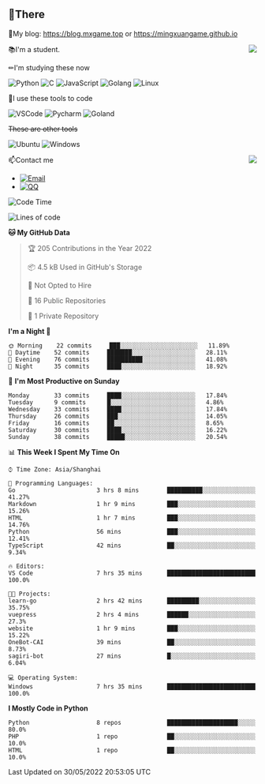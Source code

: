 
## 👏There

📰My blog: https://blog.mxgame.top or https://mingxuangame.github.io

<img align="right" src="https://github-readme-stats.vercel.app/api/top-langs/?username=MingxuanGame"/>


📚I'm a student.

✏I'm studying these now

![Python](https://img.shields.io/badge/-Python-blue?style=flat-square&logo=Python&logoColor=fff)
![C](https://img.shields.io/badge/-C-585858?style=flat-square&logo=C&logoColor=fff)
![JavaScript](https://img.shields.io/badge/-JavaScript-ffca18?style=flat-square&logo=JavaScript&logoColor=fff)
![Golang](https://img.shields.io/badge/-Go-007d9c?style=flat-square&logo=Go&logoColor=fff)
![Linux](https://img.shields.io/badge/-Linux-black?style=flat-square&logo=Linux&logoColor=fff)

🔨I use these tools to code

![VSCode](https://img.shields.io/badge/-VSCode-blue?style=flat-square&logo=visualstudiocode&logoColor=fff)
![Pycharm](https://img.shields.io/badge/-Pycharm-green?style=flat-square&logo=pycharm&logoColor=fff)
![Goland](https://img.shields.io/badge/-Goland-purple?style=flat-square&logo=goland&logoColor=fff)

 ~~These are other tools~~

![Ubuntu](https://img.shields.io/badge/-Ubuntu-orange?style=flat-square&logo=Ubuntu&logoColor=fff)
![Windows](https://img.shields.io/badge/-Windows-blue?style=flat-square&logo=Windows&logoColor=fff)

<img align="right" src="https://github-readme-stats.vercel.app/api?username=MingxuanGame" />


📫Contact me

* [![Email](https://img.shields.io/badge/Email-MingxuanGame@outlook.com-1?style=social&logoColor=fff)](mailto:MingxuanGame@outlook.com)
* [![QQ](https://img.shields.io/badge/QQ-1060148379-1?style=social&logoColor=fff)](tencent://AddContact/?fromId=45&fromSubId=1&subcmd=all&uin=1060148379&website=www.oicqzone.com)

<!--START_SECTION:waka-->
![Code Time](http://img.shields.io/badge/Code%20Time-7%20hrs%2046%20mins-blue)

![Lines of code](https://img.shields.io/badge/From%20Hello%20World%20I%27ve%20Written-27%20Thousand%20lines%20of%20code-blue)

**🐱 My GitHub Data** 

> 🏆 205 Contributions in the Year 2022
 > 
> 📦 4.5 kB Used in GitHub's Storage 
 > 
> 🚫 Not Opted to Hire
 > 
> 📜 16 Public Repositories 
 > 
> 🔑 1 Private Repository 
 > 
**I'm a Night 🦉** 

```text
🌞 Morning    22 commits     ███░░░░░░░░░░░░░░░░░░░░░░   11.89% 
🌆 Daytime    52 commits     ███████░░░░░░░░░░░░░░░░░░   28.11% 
🌃 Evening    76 commits     ██████████░░░░░░░░░░░░░░░   41.08% 
🌙 Night      35 commits     ████░░░░░░░░░░░░░░░░░░░░░   18.92%

```
📅 **I'm Most Productive on Sunday** 

```text
Monday       33 commits     ████░░░░░░░░░░░░░░░░░░░░░   17.84% 
Tuesday      9 commits      █░░░░░░░░░░░░░░░░░░░░░░░░   4.86% 
Wednesday    33 commits     ████░░░░░░░░░░░░░░░░░░░░░   17.84% 
Thursday     26 commits     ███░░░░░░░░░░░░░░░░░░░░░░   14.05% 
Friday       16 commits     ██░░░░░░░░░░░░░░░░░░░░░░░   8.65% 
Saturday     30 commits     ████░░░░░░░░░░░░░░░░░░░░░   16.22% 
Sunday       38 commits     █████░░░░░░░░░░░░░░░░░░░░   20.54%

```


📊 **This Week I Spent My Time On** 

```text
⌚︎ Time Zone: Asia/Shanghai

💬 Programming Languages: 
Go                       3 hrs 8 mins        ██████████░░░░░░░░░░░░░░░   41.27% 
Markdown                 1 hr 9 mins         ███░░░░░░░░░░░░░░░░░░░░░░   15.26% 
HTML                     1 hr 7 mins         ███░░░░░░░░░░░░░░░░░░░░░░   14.76% 
Python                   56 mins             ███░░░░░░░░░░░░░░░░░░░░░░   12.41% 
TypeScript               42 mins             ██░░░░░░░░░░░░░░░░░░░░░░░   9.34%

🔥 Editors: 
VS Code                  7 hrs 35 mins       █████████████████████████   100.0%

🐱‍💻 Projects: 
learn-go                 2 hrs 42 mins       █████████░░░░░░░░░░░░░░░░   35.75% 
vuepress                 2 hrs 4 mins        ██████░░░░░░░░░░░░░░░░░░░   27.3% 
website                  1 hr 9 mins         ███░░░░░░░░░░░░░░░░░░░░░░   15.22% 
OneBot-CAI               39 mins             ██░░░░░░░░░░░░░░░░░░░░░░░   8.73% 
sagiri-bot               27 mins             █░░░░░░░░░░░░░░░░░░░░░░░░   6.04%

💻 Operating System: 
Windows                  7 hrs 35 mins       █████████████████████████   100.0%

```

**I Mostly Code in Python** 

```text
Python                   8 repos             ████████████████████░░░░░   80.0% 
PHP                      1 repo              ██░░░░░░░░░░░░░░░░░░░░░░░   10.0% 
HTML                     1 repo              ██░░░░░░░░░░░░░░░░░░░░░░░   10.0%

```



 Last Updated on 30/05/2022 20:53:05 UTC
<!--END_SECTION:waka-->
